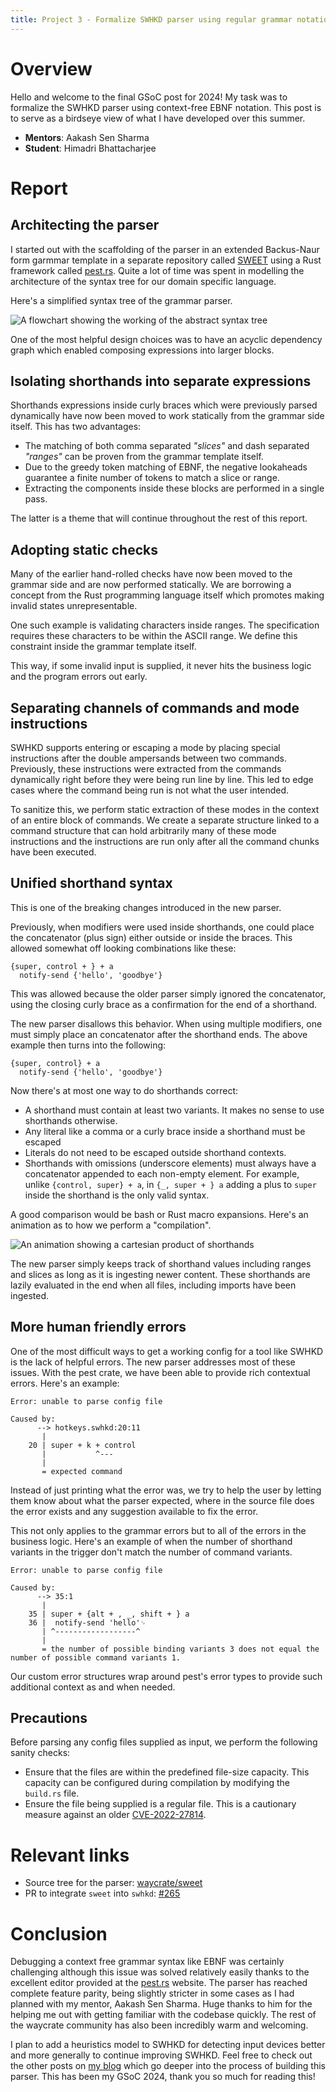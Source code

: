 ```yaml
---
title: Project 3 - Formalize SWHKD parser using regular grammar notation
---
```


# Overview

Hello and welcome to the final GSoC post for 2024! My task was to formalize the SWHKD parser using context-free EBNF notation. This post is to serve as a birdseye view of what
I have developed over this summer.

- **Mentors**: Aakash Sen Sharma
- **Student**: Himadri Bhattacharjee

# Report

## Architecting the parser

I started out with the scaffolding of the parser in an extended Backus-Naur form garmmar template
in a separate repository called [SWEET](https://github.com/waycrate/sweet) using a Rust framework
called [pest.rs](https://pest.rs). Quite a lot of time was
spent in modelling the architecture of the syntax tree for our domain specific language.

Here's a simplified syntax tree of the grammar parser.

![A flowchart showing the working of the abstract syntax tree](/assets/img/sweet-architecture.svg)

One of the most helpful design choices was to have an acyclic dependency graph which enabled composing
expressions into larger blocks.

## Isolating shorthands into separate expressions

Shorthands expressions inside curly braces which were previously parsed dynamically have now been moved
to work statically from the grammar side itself. This has two advantages:

- The matching of both comma separated _"slices"_ and dash separated _"ranges"_ can be proven from the grammar template itself.
- Due to the greedy token matching of EBNF, the negative lookaheads guarantee a finite number of tokens to match a slice or range.
- Extracting the components inside these blocks are performed in a single pass.

The latter is a theme that will continue throughout the rest of this report.

## Adopting static checks

Many of the earlier hand-rolled checks have now been moved to the grammar side and are now performed statically.
We are borrowing a concept from the Rust programming language itself which promotes making invalid states unrepresentable.

One such example is validating characters inside ranges. The specification requires these characters
to be within the ASCII range. We define this constraint inside the grammar template itself.

This way, if some invalid input is supplied, it never hits the business logic and the program errors out early.

## Separating channels of commands and mode instructions

SWHKD supports entering or escaping a mode by placing special instructions after the double ampersands between two commands.
Previously,
these instructions were extracted from the commands dynamically right before they were being run
line by line. This led to edge cases where the command being run is not what the user intended.

To sanitize this, we perform static extraction of these modes in the context of an entire block of
commands. We create a separate structure linked to a command structure that can hold arbitrarily many of these mode instructions
and the instructions are run only after all the command chunks have been executed.

## Unified shorthand syntax

This is one of the breaking changes introduced in the new parser.

Previously, when modifiers were
used inside shorthands, one could place the concatenator (plus sign) either outside or inside the
braces. This allowed somewhat off looking combinations like these:

```
{super, control + } + a
  notify-send {'hello', 'goodbye'}
```

This was allowed because the older parser simply ignored the concatenator, using the closing curly
brace as a confirmation for the end of a shorthand.

The new parser disallows this behavior. When using multiple modifiers, one must simply place an concatenator after the shorthand ends.
The above example then turns into the following:

```text
{super, control} + a
  notify-send {'hello', 'goodbye'}
```

Now there's at most one way to do shorthands correct:
  - A shorthand must contain at least two variants. It makes no sense to use shorthands otherwise.
  - Any literal like a comma or a curly brace inside a shorthand must be escaped
  - Literals do not need to be escaped outside shorthand contexts.
  - Shorthands with omissions (underscore elements) must always have a concatenator appended to each non-empty element. For example, unlike `{control, super} + a`, in `{_, super + } a` adding a plus to `super` inside the shorthand is the only valid syntax.

A good comparison would be bash or Rust macro expansions. Here's an animation as to how we perform
a "compilation".

![An animation showing a cartesian product of shorthands](/assets/img/sweet-macro-compilation.gif)

The new parser simply keeps track of shorthand values including ranges and slices as long as it is
ingesting newer content. These shorthands are lazily evaluated in the end when all files, including
imports have been ingested.

## More human friendly errors

One of the most difficult ways to get a working config for a tool like SWHKD is the lack of helpful
errors. The new parser addresses most of these issues. With the pest crate, we have been able to
provide rich contextual errors. Here's an example:

```
Error: unable to parse config file

Caused by:
      --> hotkeys.swhkd:20:11
       |
    20 | super + k + control
       |           ^---
       |
       = expected command
```

Instead of just printing what the error was, we try to help the user by letting them know about what
the parser expected, where in the source file does the error exists and any suggestion available to
fix the error.

This not only applies to the grammar errors but to all of the errors in the business logic. Here's an
example of when the number of shorthand variants in the trigger don't match the number of command variants.

```
Error: unable to parse config file

Caused by:
      --> 35:1
       |
    35 | super + {alt + , _, shift + } a
    36 |  notify-send 'hello'␊
       | ^------------------^
       |
       = the number of possible binding variants 3 does not equal the number of possible command variants 1.
```

Our custom error
structures wrap around pest's error types to provide such additional context as and when needed.

## Precautions

Before parsing any config files supplied as input, we perform the following sanity checks:

- Ensure that the files are within the predefined file-size capacity. This capacity can be configured
during compilation by modifying the `build.rs` file.
- Ensure the file being supplied is a regular file. This is a cautionary measure against an older [CVE-2022-27814](https://github.com/advisories/GHSA-x446-3xhq-5xfp).


# Relevant links

- Source tree for the parser: [waycrate/sweet](https://github.com/waycrate/sweet)
- PR to integrate `sweet` into `swhkd`: [#265](https://github.com/waycrate/swhkd/pull/265)

# Conclusion

Debugging a context free grammar syntax like EBNF was certainly challenging although this issue was solved
relatively easily thanks to the excellent editor provided at the [pest.rs](https://pest.rs) website. The parser
has reached complete feature parity, being slightly stricter in some cases as I
had planned with my mentor, Aakash Sen Sharma. Huge thanks to him for the helping me out with getting familiar
with the codebase quickly. The rest of the waycrate community has also been incredibly warm and welcoming.

I plan to add a heuristics model to SWHKD for detecting input devices better and more generally
to continue improving SWHKD. Feel free to check out the other posts on [my blog](https://lavafroth.is-a.dev/tags/google-summer-of-code) which go deeper into the process
of building this parser. This has been my GSoC 2024, thank you so much for reading this!
